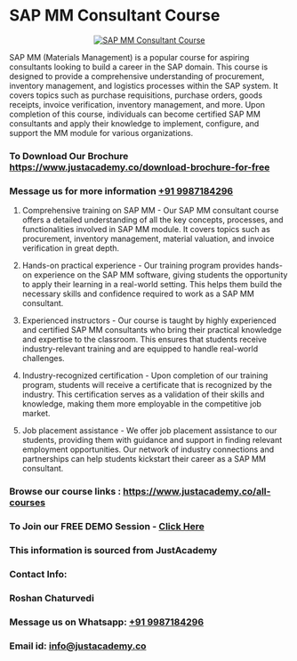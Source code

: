 # SAP MM Consultant Course

<p align="center">
  <a href="https://justacademy.co/course-detail/sap-mm-training">
    <img src="https://justacademy.co/storage2/course_image/1709190408_course_image.webp" alt="SAP MM Consultant Course">
  </a>
</p>


SAP MM (Materials Management) is a popular course for aspiring consultants looking to build a career in the SAP domain. This course is designed to provide a comprehensive understanding of procurement, inventory management, and logistics processes within the SAP system. It covers topics such as purchase requisitions, purchase orders, goods receipts, invoice verification, inventory management, and more. Upon completion of this course, individuals can become certified SAP MM consultants and apply their knowledge to implement, configure, and support the MM module for various organizations. 
### To Download Our Brochure https://www.justacademy.co/download-brochure-for-free
### Message us for more information [+91 9987184296](https://api.whatsapp.com/send?phone=919987184296)
1) Comprehensive training on SAP MM - Our SAP MM consultant course offers a detailed understanding of all the key concepts, processes, and functionalities involved in SAP MM module. It covers topics such as procurement, inventory management, material valuation, and invoice verification in great depth.

2) Hands-on practical experience - Our training program provides hands-on experience on the SAP MM software, giving students the opportunity to apply their learning in a real-world setting. This helps them build the necessary skills and confidence required to work as a SAP MM consultant.

3) Experienced instructors - Our course is taught by highly experienced and certified SAP MM consultants who bring their practical knowledge and expertise to the classroom. This ensures that students receive industry-relevant training and are equipped to handle real-world challenges.

4) Industry-recognized certification - Upon completion of our training program, students will receive a certificate that is recognized by the industry. This certification serves as a validation of their skills and knowledge, making them more employable in the competitive job market.

5) Job placement assistance - We offer job placement assistance to our students, providing them with guidance and support in finding relevant employment opportunities. Our network of industry connections and partnerships can help students kickstart their career as a SAP MM consultant.

### Browse our course links : https://www.justacademy.co/all-courses 
### To Join our FREE DEMO Session - [Click Here](https://www.justacademy.co/register-for-course-demo)


### This information is sourced from JustAcademy
### Contact Info:
### Roshan Chaturvedi
### Message us on Whatsapp: [+91 9987184296](https://api.whatsapp.com/send?phone=919987184296)
### Email id: [info@justacademy.co](mailto:info@justacademy.co)
                    